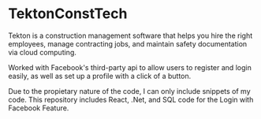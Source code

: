 # TektonConstTech
Tekton is a construction management software that helps you hire the right employees, manage contracting jobs, and maintain safety documentation via cloud computing.

Worked with Facebook's third-party api to allow users to register and login easily, as well as set up a profile with a click of a button. 

Due to the propietary nature of the code, I can only include snippets of my code.  This repository includes React, .Net, and SQL code for the Login with Facebook Feature.  
